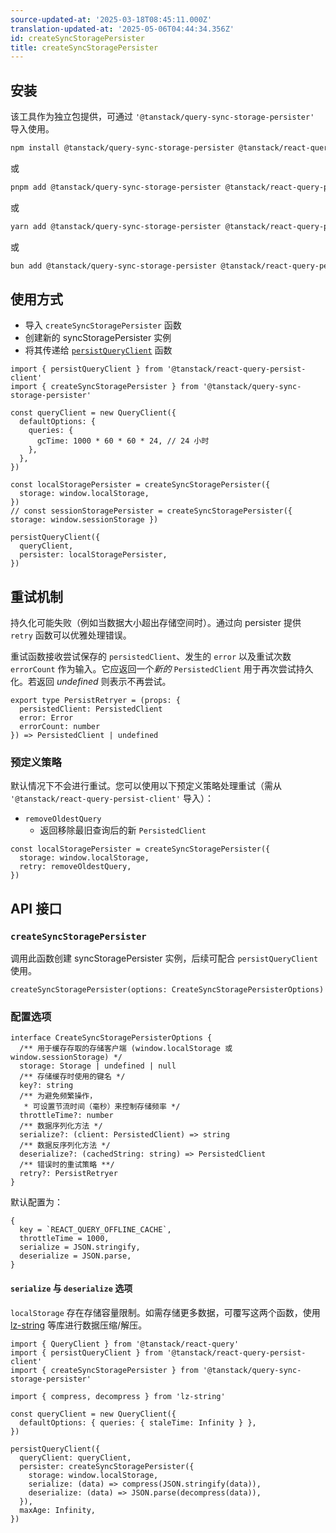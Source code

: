 ```yaml
---
source-updated-at: '2025-03-18T08:45:11.000Z'
translation-updated-at: '2025-05-06T04:44:34.356Z'
id: createSyncStoragePersister
title: createSyncStoragePersister
---
```


## 安装

该工具作为独立包提供，可通过 `'@tanstack/query-sync-storage-persister'` 导入使用。

```bash
npm install @tanstack/query-sync-storage-persister @tanstack/react-query-persist-client
```

或

```bash
pnpm add @tanstack/query-sync-storage-persister @tanstack/react-query-persist-client
```

或

```bash
yarn add @tanstack/query-sync-storage-persister @tanstack/react-query-persist-client
```

或

```bash
bun add @tanstack/query-sync-storage-persister @tanstack/react-query-persist-client
```

## 使用方式

- 导入 `createSyncStoragePersister` 函数
- 创建新的 syncStoragePersister 实例
- 将其传递给 [`persistQueryClient`](./persistQueryClient.md) 函数

```tsx
import { persistQueryClient } from '@tanstack/react-query-persist-client'
import { createSyncStoragePersister } from '@tanstack/query-sync-storage-persister'

const queryClient = new QueryClient({
  defaultOptions: {
    queries: {
      gcTime: 1000 * 60 * 60 * 24, // 24 小时
    },
  },
})

const localStoragePersister = createSyncStoragePersister({
  storage: window.localStorage,
})
// const sessionStoragePersister = createSyncStoragePersister({ storage: window.sessionStorage })

persistQueryClient({
  queryClient,
  persister: localStoragePersister,
})
```

## 重试机制

持久化可能失败（例如当数据大小超出存储空间时）。通过向 persister 提供 `retry` 函数可以优雅处理错误。

重试函数接收尝试保存的 `persistedClient`、发生的 `error` 以及重试次数 `errorCount` 作为输入。它应返回一个*新的* `PersistedClient` 用于再次尝试持久化。若返回 _undefined_ 则表示不再尝试。

```tsx
export type PersistRetryer = (props: {
  persistedClient: PersistedClient
  error: Error
  errorCount: number
}) => PersistedClient | undefined
```

### 预定义策略

默认情况下不会进行重试。您可以使用以下预定义策略处理重试（需从 `'@tanstack/react-query-persist-client'` 导入）：

- `removeOldestQuery`
  - 返回移除最旧查询后的新 `PersistedClient`

```tsx
const localStoragePersister = createSyncStoragePersister({
  storage: window.localStorage,
  retry: removeOldestQuery,
})
```

## API 接口

### `createSyncStoragePersister`

调用此函数创建 syncStoragePersister 实例，后续可配合 `persistQueryClient` 使用。

```tsx
createSyncStoragePersister(options: CreateSyncStoragePersisterOptions)
```

### 配置选项

```tsx
interface CreateSyncStoragePersisterOptions {
  /** 用于缓存存取的存储客户端 (window.localStorage 或 window.sessionStorage) */
  storage: Storage | undefined | null
  /** 存储缓存时使用的键名 */
  key?: string
  /** 为避免频繁操作，
   * 可设置节流时间（毫秒）来控制存储频率 */
  throttleTime?: number
  /** 数据序列化方法 */
  serialize?: (client: PersistedClient) => string
  /** 数据反序列化方法 */
  deserialize?: (cachedString: string) => PersistedClient
  /** 错误时的重试策略 **/
  retry?: PersistRetryer
}
```

默认配置为：

```tsx
{
  key = `REACT_QUERY_OFFLINE_CACHE`,
  throttleTime = 1000,
  serialize = JSON.stringify,
  deserialize = JSON.parse,
}
```

#### `serialize` 与 `deserialize` 选项

`localStorage` 存在存储容量限制。如需存储更多数据，可覆写这两个函数，使用 [lz-string](https://github.com/pieroxy/lz-string/) 等库进行数据压缩/解压。

```tsx
import { QueryClient } from '@tanstack/react-query'
import { persistQueryClient } from '@tanstack/react-query-persist-client'
import { createSyncStoragePersister } from '@tanstack/query-sync-storage-persister'

import { compress, decompress } from 'lz-string'

const queryClient = new QueryClient({
  defaultOptions: { queries: { staleTime: Infinity } },
})

persistQueryClient({
  queryClient: queryClient,
  persister: createSyncStoragePersister({
    storage: window.localStorage,
    serialize: (data) => compress(JSON.stringify(data)),
    deserialize: (data) => JSON.parse(decompress(data)),
  }),
  maxAge: Infinity,
})
```
